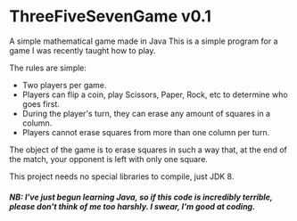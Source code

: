 # ThreeFiveSevenGame v0.1   
A simple mathematical game made in Java
This is a simple program for a game I was recently taught how to play. 

The rules are simple:
- Two players per game.
- Players can flip a coin, play Scissors, Paper, Rock, etc to determine who goes first.
- During the player's turn, they can erase any amount of squares in a column.
- Players cannot erase squares from more than one column per turn.

The object of the game is to erase squares in such a way that, at the end of the match, your opponent is left with only one square.

This project needs no special libraries to compile, just JDK 8.

##### NB: I've just begun learning Java, so if this code is incredibly terrible, please don't think of me too harshly. I swear, I'm good at coding.
